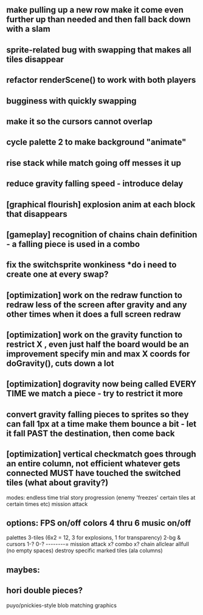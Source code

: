 make pulling up a new row make it come even further up than needed and then fall back down with a slam 
-------
sprite-related bug with swapping that makes all tiles disappear
-------
refactor renderScene() to work with both players
--------
bugginess with quickly swapping
---------
make it so the cursors cannot overlap
---------
cycle palette 2 to make background "animate"
-----
rise stack while match going off messes it up
--------
reduce gravity falling speed - introduce delay
--------
[graphical flourish]
explosion anim at each block that disappears
--------
[gameplay]
recognition of chains
chain definition - a falling piece is used in a combo
--------
fix the switchsprite wonkiness
*do i need to create one at every swap?
--------
[optimization]
work on the redraw function to redraw less of the screen after gravity and any other times when it does a full screen redraw
--------
[optimization]
work on the gravity function to restrict X , even just half the board would be an improvement
specify min and max X coords for doGravity(), cuts down a lot
--------
[optimization]
dogravity now being called EVERY TIME we match a piece - try to restrict it more
--------
convert gravity falling pieces to sprites so they can fall 1px at a time
make them bounce a bit - let it fall PAST the destination, then come back
--------
[optimization]
vertical checkmatch goes through an entire column, not efficient
whatever gets connected MUST have touched the switched tiles (what about gravity?)
--------
modes:
endless
time trial
story progression (enemy 'freezes' certain tiles at certain times etc)
mission attack

options:
FPS on/off
colors 4 thru 6
music on/off
--------
palettes
3-tiles (6x2 = 12, 3 for explosions, 1 for transparency)
2-bg & cursors
1-?
0-?
--------=
mission attack
x? combo
x? chain
allclear
allfull (no empty spaces)
destroy specific marked tiles (ala columns)

maybes:
--------
hori double pieces?
--------
puyo/pnickies-style blob matching graphics
